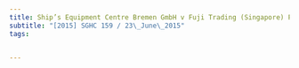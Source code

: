 ```yaml
---
title: Ship’s Equipment Centre Bremen GmbH v Fuji Trading (Singapore) Pte Ltd and others and 
subtitle: "[2015] SGHC 159 / 23\_June\_2015"
tags:


---
```


